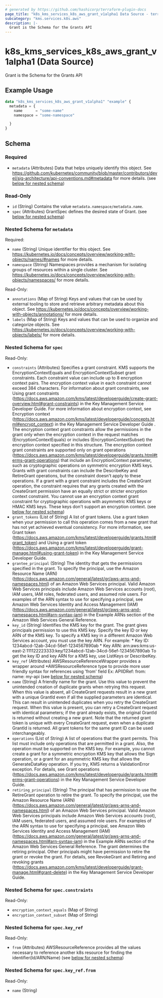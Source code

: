 ```yaml
---
# generated by https://github.com/hashicorp/terraform-plugin-docs
page_title: "k8s_kms_services_k8s_aws_grant_v1alpha1 Data Source - terraform-provider-k8s"
subcategory: "kms.services.k8s.aws"
description: |-
  Grant is the Schema for the Grants API
---
```


# k8s_kms_services_k8s_aws_grant_v1alpha1 (Data Source)

Grant is the Schema for the Grants API

## Example Usage

```terraform
data "k8s_kms_services_k8s_aws_grant_v1alpha1" "example" {
  metadata = {
    name      = "some-name"
    namespace = "some-namespace"

  }
}
```

<!-- schema generated by tfplugindocs -->
## Schema

### Required

- `metadata` (Attributes) Data that helps uniquely identify this object. See https://github.com/kubernetes/community/blob/master/contributors/devel/sig-architecture/api-conventions.md#metadata for more details. (see [below for nested schema](#nestedatt--metadata))

### Read-Only

- `id` (String) Contains the value `metadata.namespace/metadata.name`.
- `spec` (Attributes) GrantSpec defines the desired state of Grant. (see [below for nested schema](#nestedatt--spec))

<a id="nestedatt--metadata"></a>
### Nested Schema for `metadata`

Required:

- `name` (String) Unique identifier for this object. See https://kubernetes.io/docs/concepts/overview/working-with-objects/names/#names for more details.
- `namespace` (String) Namespaces provides a mechanism for isolating groups of resources within a single cluster. See https://kubernetes.io/docs/concepts/overview/working-with-objects/namespaces/ for more details.

Read-Only:

- `annotations` (Map of String) Keys and values that can be used by external tooling to store and retrieve arbitrary metadata about this object. See https://kubernetes.io/docs/concepts/overview/working-with-objects/annotations/ for more details.
- `labels` (Map of String) Keys and values that can be used to organize and categorize objects. See https://kubernetes.io/docs/concepts/overview/working-with-objects/labels/ for more details.


<a id="nestedatt--spec"></a>
### Nested Schema for `spec`

Read-Only:

- `constraints` (Attributes) Specifies a grant constraint.  KMS supports the EncryptionContextEquals and EncryptionContextSubset grant constraints. Each constraint value can include up to 8 encryption context pairs. The encryption context value in each constraint cannot exceed 384 characters. For information about grant constraints, see Using grant constraints (https://docs.aws.amazon.com/kms/latest/developerguide/create-grant-overview.html#grant-constraints) in the Key Management Service Developer Guide. For more information about encryption context, see Encryption context (https://docs.aws.amazon.com/kms/latest/developerguide/concepts.html#encrypt_context) in the Key Management Service Developer Guide .  The encryption context grant constraints allow the permissions in the grant only when the encryption context in the request matches (EncryptionContextEquals) or includes (EncryptionContextSubset) the encryption context specified in this structure.  The encryption context grant constraints are supported only on grant operations (https://docs.aws.amazon.com/kms/latest/developerguide/grants.html#terms-grant-operations) that include an EncryptionContext parameter, such as cryptographic operations on symmetric encryption KMS keys. Grants with grant constraints can include the DescribeKey and RetireGrant operations, but the constraint doesn't apply to these operations. If a grant with a grant constraint includes the CreateGrant operation, the constraint requires that any grants created with the CreateGrant permission have an equally strict or stricter encryption context constraint.  You cannot use an encryption context grant constraint for cryptographic operations with asymmetric KMS keys or HMAC KMS keys. These keys don't support an encryption context. (see [below for nested schema](#nestedatt--spec--constraints))
- `grant_tokens` (List of String) A list of grant tokens.  Use a grant token when your permission to call this operation comes from a new grant that has not yet achieved eventual consistency. For more information, see Grant token (https://docs.aws.amazon.com/kms/latest/developerguide/grants.html#grant_token) and Using a grant token (https://docs.aws.amazon.com/kms/latest/developerguide/grant-manage.html#using-grant-token) in the Key Management Service Developer Guide.
- `grantee_principal` (String) The identity that gets the permissions specified in the grant.  To specify the principal, use the Amazon Resource Name (ARN) (https://docs.aws.amazon.com/general/latest/gr/aws-arns-and-namespaces.html) of an Amazon Web Services principal. Valid Amazon Web Services principals include Amazon Web Services accounts (root), IAM users, IAM roles, federated users, and assumed role users. For examples of the ARN syntax to use for specifying a principal, see Amazon Web Services Identity and Access Management (IAM) (https://docs.aws.amazon.com/general/latest/gr/aws-arns-and-namespaces.html#arn-syntax-iam) in the Example ARNs section of the Amazon Web Services General Reference.
- `key_id` (String) Identifies the KMS key for the grant. The grant gives principals permission to use this KMS key.  Specify the key ID or key ARN of the KMS key. To specify a KMS key in a different Amazon Web Services account, you must use the key ARN.  For example:  * Key ID: 1234abcd-12ab-34cd-56ef-1234567890ab  * Key ARN: arn:aws:kms:us-east-2:111122223333:key/1234abcd-12ab-34cd-56ef-1234567890ab  To get the key ID and key ARN for a KMS key, use ListKeys or DescribeKey.
- `key_ref` (Attributes) AWSResourceReferenceWrapper provides a wrapper around *AWSResourceReference type to provide more user friendly syntax for references using 'from' field Ex: APIIDRef:  from: name: my-api (see [below for nested schema](#nestedatt--spec--key_ref))
- `name` (String) A friendly name for the grant. Use this value to prevent the unintended creation of duplicate grants when retrying this request.  When this value is absent, all CreateGrant requests result in a new grant with a unique GrantId even if all the supplied parameters are identical. This can result in unintended duplicates when you retry the CreateGrant request.  When this value is present, you can retry a CreateGrant request with identical parameters; if the grant already exists, the original GrantId is returned without creating a new grant. Note that the returned grant token is unique with every CreateGrant request, even when a duplicate GrantId is returned. All grant tokens for the same grant ID can be used interchangeably.
- `operations` (List of String) A list of operations that the grant permits.  This list must include only operations that are permitted in a grant. Also, the operation must be supported on the KMS key. For example, you cannot create a grant for a symmetric encryption KMS key that allows the Sign operation, or a grant for an asymmetric KMS key that allows the GenerateDataKey operation. If you try, KMS returns a ValidationError exception. For details, see Grant operations (https://docs.aws.amazon.com/kms/latest/developerguide/grants.html#terms-grant-operations) in the Key Management Service Developer Guide.
- `retiring_principal` (String) The principal that has permission to use the RetireGrant operation to retire the grant.  To specify the principal, use the Amazon Resource Name (ARN) (https://docs.aws.amazon.com/general/latest/gr/aws-arns-and-namespaces.html) of an Amazon Web Services principal. Valid Amazon Web Services principals include Amazon Web Services accounts (root), IAM users, federated users, and assumed role users. For examples of the ARN syntax to use for specifying a principal, see Amazon Web Services Identity and Access Management (IAM) (https://docs.aws.amazon.com/general/latest/gr/aws-arns-and-namespaces.html#arn-syntax-iam) in the Example ARNs section of the Amazon Web Services General Reference.  The grant determines the retiring principal. Other principals might have permission to retire the grant or revoke the grant. For details, see RevokeGrant and Retiring and revoking grants (https://docs.aws.amazon.com/kms/latest/developerguide/grant-manage.html#grant-delete) in the Key Management Service Developer Guide.

<a id="nestedatt--spec--constraints"></a>
### Nested Schema for `spec.constraints`

Read-Only:

- `encryption_context_equals` (Map of String)
- `encryption_context_subset` (Map of String)


<a id="nestedatt--spec--key_ref"></a>
### Nested Schema for `spec.key_ref`

Read-Only:

- `from` (Attributes) AWSResourceReference provides all the values necessary to reference another k8s resource for finding the identifier(Id/ARN/Name) (see [below for nested schema](#nestedatt--spec--key_ref--from))

<a id="nestedatt--spec--key_ref--from"></a>
### Nested Schema for `spec.key_ref.from`

Read-Only:

- `name` (String)
